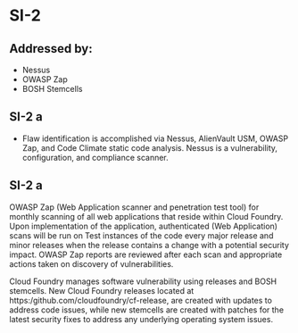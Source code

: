 # SI-2
## Addressed by:
 - Nessus
 - OWASP Zap
 - BOSH Stemcells


## SI-2 a
- Flaw identification is accomplished via Nessus, AlienVault USM, OWASP Zap, and Code Climate static code analysis.  Nessus is a vulnerability, configuration, and compliance scanner.





## SI-2 a
OWASP Zap (Web Application scanner and penetration test tool) for monthly scanning of all web applications that reside within Cloud Foundry. Upon implementation of the application, authenticated (Web Application) scans will be run on Test instances of the code every major release and minor releases when the release contains a change with a potential security impact.  OWASP Zap reports are reviewed after each scan and appropriate actions taken on discovery of vulnerabilities.





Cloud Foundry manages software vulnerability using releases and BOSH stemcells. New Cloud Foundry releases located at https:/github.com/cloudfoundry/cf-release, are created with updates to address code issues, while new stemcells are created with patches for the latest security fixes to address any underlying operating system issues.



